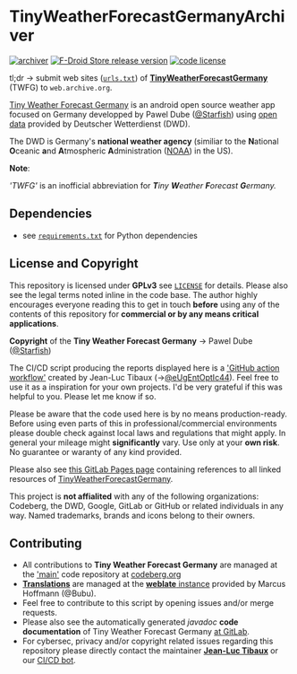 # TinyWeatherForecastGermanyArchiver

[![archiver](https://img.shields.io/github/workflow/status/tinyweatherforecastgermanygroup/TinyWeatherForecastGermanyArchiver/archiver?label=archiver%20workflow&logo=github&style=for-the-badge)](https://github.com/tinyweatherforecastgermanygroup/TinyWeatherForecastGermanyArchiver/actions/workflows/archiver.yml)  [![F-Droid Store release version](https://img.shields.io/f-droid/v/de.kaffeemitkoffein.tinyweatherforecastgermany?color=%23efbb24&logo=fdroid&style=for-the-badge)](https://f-droid.org/packages/de.kaffeemitkoffein.tinyweatherforecastgermany) [![code license](https://img.shields.io/github/license/twfgcicdbot/TinyWeatherForecastGermanyMirror?style=for-the-badge&logo=github)](https://github.com/twfgcicdbot/TinyWeatherForecastGermanyMirror/blob/master/COPYING)

tl;dr -> submit web sites ([`urls.txt`](https://github.com/tinyweatherforecastgermanygroup/TinyWeatherForecastGermanyArchiver/blob/1b967e16cc49e23de9a526b753cb9144331b36a6/urls.txt)) of  [**TinyWeatherForecastGermany**](https://codeberg.org/Starfish/TinyWeatherForecastGermany) (TWFG) to `web.archive.org`.

[Tiny Weather Forecast Germany](https://tinyweatherforecastgermanygroup.gitlab.io/index/) is an android open source weather app focused on Germany developped by Pawel Dube ([@Starfish](https://codeberg.org/Starfish)) using [open data](https://opendata.dwd.de/) provided by Deutscher Wetterdienst (DWD).

The DWD is Germany's **national weather agency** (similiar to the **N**ational **O**ceanic **a**nd **A**tmospheric **A**dministration ([NOAA](https://www.noaa.gov/about-our-agency)) in the US).

**Note**:

*'TWFG'* is an inofficial abbreviation for ***T**iny **W**eather **F**orecast **G**ermany.*

## Dependencies

* see [`requirements.txt`](https://github.com/tinyweatherforecastgermanygroup/TinyWeatherForecastGermanyArchiver/blob/1b967e16cc49e23de9a526b753cb9144331b36a6/requirements.txt) for Python dependencies

## License and Copyright

This repository is licensed under **GPLv3** see [`LICENSE`](https://github.com/tinyweatherforecastgermanygroup/TinyWeatherForecastGermanyArchiver/blob/53190e46e470222ef3a51c562165ef93ebe3d4b4/LICENSE) for details. Please also see the legal terms noted inline in the code base. The author highly encourages everyone reading this to get in touch **before** using any of the contents of this repository for **commercial or by any means critical applications**.

**Copyright** of the **Tiny Weather Forecast Germany** -> Pawel Dube ([@Starfish](https://codeberg.org/Starfish))

The CI/CD script producing the reports displayed here is a ['GitHub action workflow'](https://github.com/tinyweatherforecastgermanygroup/TinyWeatherForecastGermanyArchiver/actions/workflows/archiver.yml) created by Jean-Luc Tibaux (->[@eUgEntOptIc44](https://gitlab.com/eUgEntOptIc44)).
Feel free to use it as a inspiration for your own projects. I'd be very grateful if this was helpful to you. Please let me know if so.

Please be aware that the code used here is by no means production-ready. Before using even parts of this in professional/commercial environments please double check against local laws and regulations that might apply. In general your mileage might **significantly** vary. Use only at your **own risk**. No guarantee or waranty of any kind provided.

Please also see [this GitLab Pages page](https://tinyweatherforecastgermanygroup.gitlab.io/index/) containing references to all linked resources of [TinyWeatherForecastGermany](https://tinyweatherforecastgermanygroup.gitlab.io/index/).

This project is **not affialited** with any of the following organizations: Codeberg, the DWD, Google, GitLab or GitHub or related individuals in any way. Named trademarks, brands and icons belong to their owners.

## Contributing

* All contributions to **Tiny Weather Forecast Germany** are managed at the ['main'](https://codeberg.org/Starfish/TinyWeatherForecastGermany) code repository at [codeberg.org](https://codeberg.org/Starfish/TinyWeatherForecastGermany)
* [**Translations**](https://weblate.bubu1.eu/engage/tiny-weather-forecast-germany/) are managed at the [**weblate** instance](https://weblate.bubu1.eu/projects/tiny-weather-forecast-germany/) provided by Marcus Hoffmann (@Bubu).
* Feel free to contribute to this script by opening issues and/or merge requests.
* Please also see the automatically generated *javadoc* **code documentation** of Tiny Weather Forecast Germany [at GitLab](https://gitlab.com/tinyweatherforecastgermanygroup/twfg-javadoc).
* For cybersec, privacy and/or copyright related issues regarding this repository please directly contact the maintainer [**Jean-Luc Tibaux**](https://codeberg.org/eUgEntOptIc44) or our [CI/CD bot](https://github.com/twfgcicdbot).
